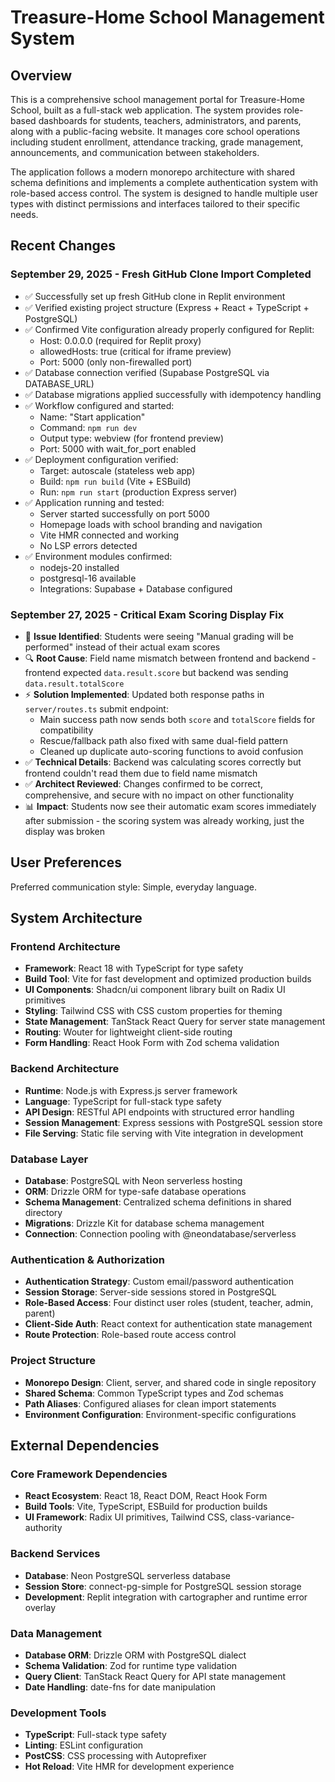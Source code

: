 # Treasure-Home School Management System

## Overview

This is a comprehensive school management portal for Treasure-Home School, built as a full-stack web application. The system provides role-based dashboards for students, teachers, administrators, and parents, along with a public-facing website. It manages core school operations including student enrollment, attendance tracking, grade management, announcements, and communication between stakeholders.

The application follows a modern monorepo architecture with shared schema definitions and implements a complete authentication system with role-based access control. The system is designed to handle multiple user types with distinct permissions and interfaces tailored to their specific needs.

## Recent Changes

### September 29, 2025 - Fresh GitHub Clone Import Completed
- ✅ Successfully set up fresh GitHub clone in Replit environment
- ✅ Verified existing project structure (Express + React + TypeScript + PostgreSQL)
- ✅ Confirmed Vite configuration already properly configured for Replit:
  - Host: 0.0.0.0 (required for Replit proxy)
  - allowedHosts: true (critical for iframe preview)
  - Port: 5000 (only non-firewalled port)
- ✅ Database connection verified (Supabase PostgreSQL via DATABASE_URL)
- ✅ Database migrations applied successfully with idempotency handling
- ✅ Workflow configured and started:
  - Name: "Start application"
  - Command: `npm run dev`
  - Output type: webview (for frontend preview)
  - Port: 5000 with wait_for_port enabled
- ✅ Deployment configuration verified:
  - Target: autoscale (stateless web app)
  - Build: `npm run build` (Vite + ESBuild)
  - Run: `npm run start` (production Express server)
- ✅ Application running and tested:
  - Server started successfully on port 5000
  - Homepage loads with school branding and navigation
  - Vite HMR connected and working
  - No LSP errors detected
- ✅ Environment modules confirmed:
  - nodejs-20 installed
  - postgresql-16 available
  - Integrations: Supabase + Database configured

### September 27, 2025 - Critical Exam Scoring Display Fix
- 🐛 **Issue Identified**: Students were seeing "Manual grading will be performed" instead of their actual exam scores
- 🔍 **Root Cause**: Field name mismatch between frontend and backend - frontend expected `data.result.score` but backend was sending `data.result.totalScore`
- ⚡ **Solution Implemented**: Updated both response paths in `server/routes.ts` submit endpoint:
  - Main success path now sends both `score` and `totalScore` fields for compatibility
  - Rescue/fallback path also fixed with same dual-field pattern
  - Cleaned up duplicate auto-scoring functions to avoid confusion
- ✅ **Technical Details**: Backend was calculating scores correctly but frontend couldn't read them due to field name mismatch
- ✅ **Architect Reviewed**: Changes confirmed to be correct, comprehensive, and secure with no impact on other functionality
- 📊 **Impact**: Students now see their automatic exam scores immediately after submission - the scoring system was already working, just the display was broken

## User Preferences

Preferred communication style: Simple, everyday language.

## System Architecture

### Frontend Architecture
- **Framework**: React 18 with TypeScript for type safety
- **Build Tool**: Vite for fast development and optimized production builds
- **UI Components**: Shadcn/ui component library built on Radix UI primitives
- **Styling**: Tailwind CSS with CSS custom properties for theming
- **State Management**: TanStack React Query for server state management
- **Routing**: Wouter for lightweight client-side routing
- **Form Handling**: React Hook Form with Zod schema validation

### Backend Architecture
- **Runtime**: Node.js with Express.js server framework
- **Language**: TypeScript for full-stack type safety
- **API Design**: RESTful API endpoints with structured error handling
- **Session Management**: Express sessions with PostgreSQL session store
- **File Serving**: Static file serving with Vite integration in development

### Database Layer
- **Database**: PostgreSQL with Neon serverless hosting
- **ORM**: Drizzle ORM for type-safe database operations
- **Schema Management**: Centralized schema definitions in shared directory
- **Migrations**: Drizzle Kit for database schema management
- **Connection**: Connection pooling with @neondatabase/serverless

### Authentication & Authorization
- **Authentication Strategy**: Custom email/password authentication
- **Session Storage**: Server-side sessions stored in PostgreSQL
- **Role-Based Access**: Four distinct user roles (student, teacher, admin, parent)
- **Client-Side Auth**: React context for authentication state management
- **Route Protection**: Role-based route access control

### Project Structure
- **Monorepo Design**: Client, server, and shared code in single repository
- **Shared Schema**: Common TypeScript types and Zod schemas
- **Path Aliases**: Configured aliases for clean import statements
- **Environment Configuration**: Environment-specific configurations

## External Dependencies

### Core Framework Dependencies
- **React Ecosystem**: React 18, React DOM, React Hook Form
- **Build Tools**: Vite, TypeScript, ESBuild for production builds
- **UI Framework**: Radix UI primitives, Tailwind CSS, class-variance-authority

### Backend Services
- **Database**: Neon PostgreSQL serverless database
- **Session Store**: connect-pg-simple for PostgreSQL session storage
- **Development**: Replit integration with cartographer and runtime error overlay

### Data Management
- **Database ORM**: Drizzle ORM with PostgreSQL dialect
- **Schema Validation**: Zod for runtime type validation
- **Query Client**: TanStack React Query for API state management
- **Date Handling**: date-fns for date manipulation

### Development Tools
- **TypeScript**: Full-stack type safety
- **Linting**: ESLint configuration
- **PostCSS**: CSS processing with Autoprefixer
- **Hot Reload**: Vite HMR for development experience